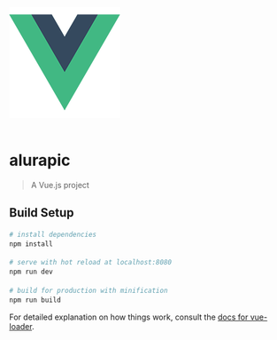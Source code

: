 <img src="https://github.com/marcospatton/Vue.js-parte-1-construindo-Single-Page-Applications/blob/main/src/assets/logo.png"></a>
<br><br>

# alurapic

> A Vue.js project

## Build Setup

``` bash
# install dependencies
npm install

# serve with hot reload at localhost:8080
npm run dev

# build for production with minification
npm run build
```

For detailed explanation on how things work, consult the [docs for vue-loader](http://vuejs.github.io/vue-loader).
